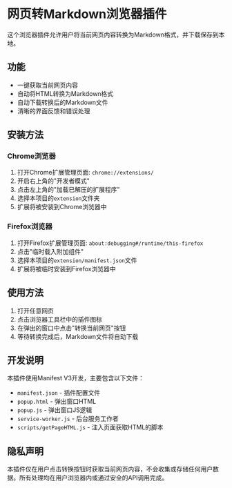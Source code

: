 # 网页转Markdown浏览器插件

这个浏览器插件允许用户将当前网页内容转换为Markdown格式，并下载保存到本地。

## 功能

- 一键获取当前网页内容
- 自动将HTML转换为Markdown格式
- 自动下载转换后的Markdown文件
- 清晰的界面反馈和错误处理

## 安装方法

### Chrome浏览器

1. 打开Chrome扩展管理页面: `chrome://extensions/`
2. 开启右上角的"开发者模式"
3. 点击左上角的"加载已解压的扩展程序"
4. 选择本项目的`extension`文件夹
5. 扩展将被安装到Chrome浏览器中

### Firefox浏览器

1. 打开Firefox扩展管理页面: `about:debugging#/runtime/this-firefox`
2. 点击"临时载入附加组件"
3. 选择本项目的`extension/manifest.json`文件
4. 扩展将被临时安装到Firefox浏览器中

## 使用方法

1. 打开任意网页
2. 点击浏览器工具栏中的插件图标
3. 在弹出的窗口中点击"转换当前网页"按钮
4. 等待转换完成后，Markdown文件将自动下载

## 开发说明

本插件使用Manifest V3开发，主要包含以下文件：

- `manifest.json` - 插件配置文件
- `popup.html` - 弹出窗口HTML
- `popup.js` - 弹出窗口JS逻辑
- `service-worker.js` - 后台服务工作者
- `scripts/getPageHTML.js` - 注入页面获取HTML的脚本

## 隐私声明

本插件仅在用户点击转换按钮时获取当前网页内容，不会收集或存储任何用户数据。所有处理均在用户浏览器内或通过安全的API调用完成。 